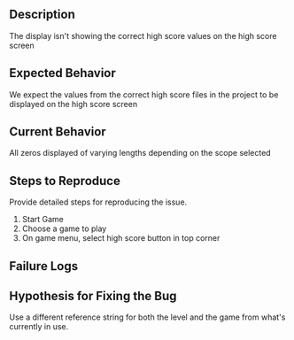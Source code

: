 ## Description

The display isn't showing the correct high score values on the high score screen

## Expected Behavior

We expect the values from the correct high score files in the project to be displayed on the high score screen

## Current Behavior

All zeros displayed of varying lengths depending on the scope selected

## Steps to Reproduce

Provide detailed steps for reproducing the issue.

 1. Start Game
 1. Choose a game to play
 1. On game menu, select high score button in top corner

## Failure Logs



## Hypothesis for Fixing the Bug

Use a different reference string for both the level and the game from what's currently in use.